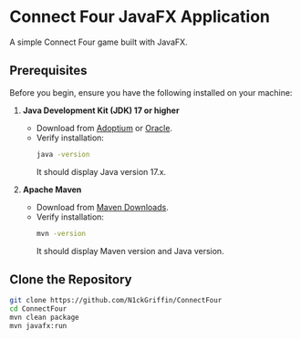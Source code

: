 # Connect Four JavaFX Application

A simple Connect Four game built with JavaFX.

## Prerequisites

Before you begin, ensure you have the following installed on your machine:

1. **Java Development Kit (JDK) 17 or higher**
    - Download from [Adoptium](https://adoptium.net/) or [Oracle](https://www.oracle.com/java/technologies/javase/jdk17-archive-downloads.html).
    - Verify installation:
      ```bash
      java -version
      ```
      It should display Java version 17.x.

2. **Apache Maven**
    - Download from [Maven Downloads](https://maven.apache.org/download.cgi).
    - Verify installation:
      ```bash
      mvn -version
      ```
      It should display Maven version and Java version.

## Clone the Repository

```bash
git clone https://github.com/N1ckGriffin/ConnectFour
cd ConnectFour
mvn clean package
mvn javafx:run
```
